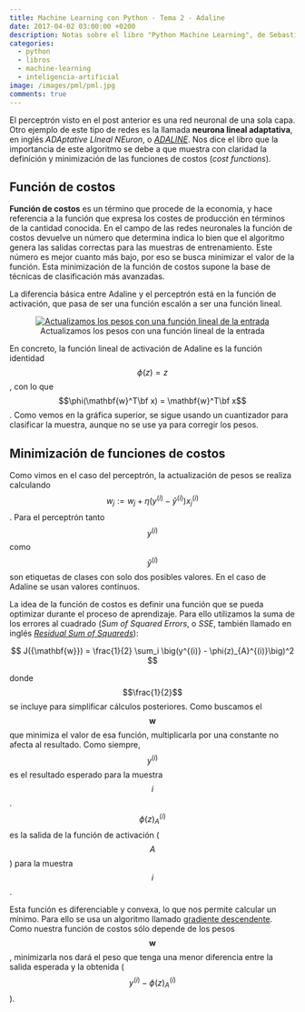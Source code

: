 ```yaml
---
title: Machine Learning con Python - Tema 2 - Adaline
date: 2017-04-02 03:00:00 +0200
description: Notas sobre el libro "Python Machine Learning", de Sebastian Raschka
categories:
  - python
  - libros
  - machine-learning
  - inteligencia-artificial
image: /images/pml/pml.jpg
comments: true
---
```


El perceptrón visto en el post anterior es una red neuronal de una sola capa. Otro ejemplo de este tipo de redes es la llamada **neurona lineal adaptativa**, en inglés _ADAptative LIneal NEuron_, o [_ADALINE_](https://es.wikipedia.org/wiki/Adaline). Nos dice el libro que la importancia de este algoritmo se debe a que muestra con claridad la definición y minimización de las funciones de costos (_cost functions_). 

## Función de costos
**Función de costos** es un término que procede de la economía, y hace referencia a la función que expresa los costes de producción en términos de la cantidad conocida. En el campo de las redes neuronales la función de costos devuelve un número que determina indica lo bien que el algoritmo genera las salidas correctas para las muestras de entrenamiento. Este número es mejor cuanto más bajo, por eso se busca minimizar el valor de la función. Esta minimización de la función de costos supone la base de técnicas de clasificación más avanzadas.

La diferencia básica entre Adaline y el perceptrón está en la función de activación, que pasa de ser una función escalón a ser una función lineal.


<div style="text-align:center">
    <figure>
        <a href="https://github.com/rasbt/python-machine-learning-book/blob/master/code/ch02/images/02_09.png"><img alt="Actualizamos los pesos con una función lineal de la entrada" src ="https://raw.githubusercontent.com/rasbt/python-machine-learning-book/master/code/ch02/images/02_09.png" /></a>
        <figcaption>Actualizamos los pesos con una función lineal de la entrada</figcaption>
    </figure>
</div>

En concreto, la función lineal de activación de Adaline es la función identidad $$\phi(z) = z$$, con lo que $$\phi(\mathbf{w}^T\bf x) = \mathbf{w}^T\bf x$$. Como vemos en la gráfica superior, se sigue usando un cuantizador para clasificar la muestra, aunque no se use ya para corregir los pesos.

## Minimización de funciones de costos

Como vimos en el caso del perceptrón, la actualización de pesos se realiza calculando $$w_j := w_j + \eta(y^{(i)} - \hat y^{(i)})x_j^{(i)}$$. Para el perceptrón tanto $$y^{(i)}$$ como $$\hat y^{(i)}$$ son etiquetas de clases con solo dos posibles valores. En el caso de Adaline se usan valores continuos.

La idea de la función de costos es definir una función que se pueda optimizar durante el proceso de aprendizaje. Para ello utilizamos la suma de los errores al cuadrado (_Sum of Squared Errors_, o _SSE_, también llamado en inglés [_Residual Sum of Squareds_](https://en.wikipedia.org/wiki/Residual_sum_of_squares)):

$$
J({\mathbf{w}}) = \frac{1}{2} \sum_i \big(y^{(i)} - \phi(z)_{A}^{(i)}\big)^2
$$

donde $$\frac{1}{2}$$ se incluye para simplificar cálculos posteriores. Como buscamos el $$\mathbf{w}$$ que minimiza el valor de esa función, multiplicarla por una constante no afecta al resultado. Como siempre, $$y^{(i)}$$ es el resultado esperado para la muestra $$i$$. $$\phi(z)_{A}^{(i)}$$ es la salida de la función de activación ($$A$$) para la muestra $$i$$. 

Esta función es diferenciable y convexa, lo que nos permite calcular un mínimo. Para ello se usa un algoritmo llamado [gradiente descendente](http://alejandrosanchezyali.blogspot.co.uk/2016/01/algoritmo-del-gradiente-descendente-y.html). Como nuestra función de costos sólo depende de los pesos $$\mathbf{w}$$, minimizarla nos dará el peso que tenga una menor diferencia entre la salida esperada y la obtenida ($$y^{(i)} - \phi(z)_{A}^{(i)}$$).

